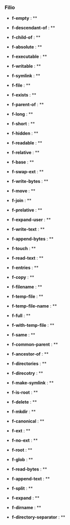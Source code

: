 ### Filio

- **f-empty** : **

- **f-descendant-of** : **

- **f-child-of** : **

- **f-absolute** : **

- **f-executable** : **

- **f-writable** : **

- **f-symlink** : **

- **f-file** : **

- **f-exists** : **

- **f-parent-of** : **

- **f-long** : **

- **f-short** : **

- **f-hidden** : **

- **f-readable** : **

- **f-relative** : **

- **f-base** : **

- **f-swap-ext** : **

- **f-write-bytes** : **

- **f-move** : **

- **f-join** : **

- **f-prelative** : **

- **f-expand-user** : **

- **f-write-text** : **

- **f-append-bytes** : **

- **f-touch** : **

- **f-read-text** : **

- **f-entries** : **

- **f-copy** : **

- **f-filename** : **

- **f-temp-file** : **

- **f-temp-file-name** : **

- **f-full** : **

- **f-with-temp-file** : **

- **f-same** : **

- **f-common-parent** : **

- **f-ancestor-of** : **

- **f-directories** : **

- **f-direcotry** : **

- **f-make-symlink** : **

- **f-is-root** : **

- **f-delete** : **

- **f-mkdir** : **

- **f-canonical** : **

- **f-ext** : **

- **f-no-ext** : **

- **f-root** : **

- **f-glob** : **

- **f-read-bytes** : **

- **f-append-text** : **

- **f-split** : **

- **f-expand** : **

- **f-dirname** : **


- **f-directory-separator** : **

